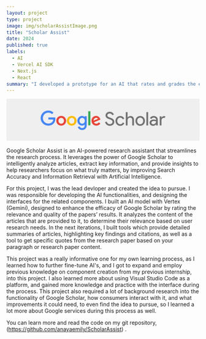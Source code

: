 ```yaml
---
layout: project
type: project
image: img/scholarAssistImage.png
title: "Scholar Assist"
date: 2024
published: true
labels:
  - AI
  - Vercel AI SDK
  - Next.js
  - React
summary: "I developed a prototype for an AI that rates and grades the efficacy of Scholarly articles, to improve the search function and evaluation of papers on Google Scholar."
---
```

<img class="img-fluid" src="../img/scholarAssistHeader.jpg">

Google Scholar Assist is an AI-powered research assistant that streamlines the research process. It leverages the power of Google Scholar to intelligently analyze articles, extract key information, and provide insights to help researchers focus on what truly matters, by improving Search Accuracy and Information Retrieval with Artificial Intelligence.

For this project, I was the lead devloper and created the idea to pursue. I was responsible for developing the AI functionalities, and designing the interfaces for the related components. I built an AI model with Vertex (Gemini), designed to enhance the efficacy of Google Scholar by rating the relevance and quality of the papers’ results. It analyzes the content of the articles that are provided to it, to determine their relevance based on user research needs. In the next iterations, I built tools which provide detailed summaries of articles, highlighting key findings and citations, as well as a tool to get specific quotes from the research paper based on your paragraph or research paper content.

This project was a really informative one for my own learning process, as I learned how to further fine-tune AI's, and I got to expand and employ previous knowledge on component creation from my previous internship, into this project. I also learned more about using Visual Studio Code as a platform, and gained more knowledge and practice with the interface during the process. This project also required a lot of background research into the functionality of Google Scholar, how consumers interact with it, and what improvements it could need, to even find the idea to pursue, so I learned a lot more about Google services during this process as well.

You can learn more and read the code on my git repository, (https://github.com/anayaemily/ScholarAssist) .
